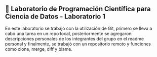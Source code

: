 ## 🧪 Laboratorio de Programación Científica para Ciencia de Datos - Laboratorio 1

En este laboratorio se trabajó con la utilización de Git, primero se lleva a cabo una tarea en un repo local, posteriormente se agregaron descripciones personales de los integrantes del grupo en el readme personal y finalmente, se trabajó con un repositorio remoto y funciones como clone, merge, diff y blame.

